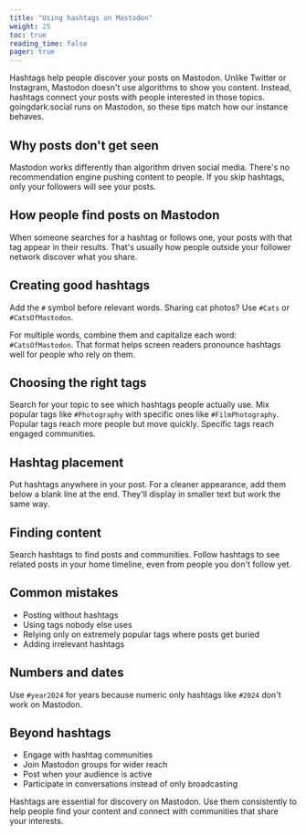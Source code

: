 ```yaml
---
title: "Using hashtags on Mastodon"
weight: 25
toc: true
reading_time: false
pager: true
---
```


Hashtags help people discover your posts on Mastodon. Unlike Twitter or Instagram, Mastodon doesn't use algorithms to show you content. Instead, hashtags connect your posts with people interested in those topics. goingdark.social runs on Mastodon, so these tips match how our instance behaves.

## Why posts don't get seen

Mastodon works differently than algorithm driven social media. There's no recommendation engine pushing content to people. If you skip hashtags, only your followers will see your posts.

## How people find posts on Mastodon

When someone searches for a hashtag or follows one, your posts with that tag appear in their results. That's usually how people outside your follower network discover what you share.

## Creating good hashtags

Add the `#` symbol before relevant words. Sharing cat photos? Use `#Cats` or `#CatsOfMastodon`.

For multiple words, combine them and capitalize each word: `#CatsOfMastodon`. That format helps screen readers pronounce hashtags well for people who rely on them.

## Choosing the right tags

Search for your topic to see which hashtags people actually use. Mix popular tags like `#Photography` with specific ones like `#FilmPhotography`. Popular tags reach more people but move quickly. Specific tags reach engaged communities.

## Hashtag placement

Put hashtags anywhere in your post. For a cleaner appearance, add them below a blank line at the end. They'll display in smaller text but work the same way.

## Finding content

Search hashtags to find posts and communities. Follow hashtags to see related posts in your home timeline, even from people you don't follow yet.

## Common mistakes

- Posting without hashtags
- Using tags nobody else uses
- Relying only on extremely popular tags where posts get buried
- Adding irrelevant hashtags

## Numbers and dates

Use `#year2024` for years because numeric only hashtags like `#2024` don't work on Mastodon.

## Beyond hashtags

- Engage with hashtag communities
- Join Mastodon groups for wider reach
- Post when your audience is active
- Participate in conversations instead of only broadcasting

Hashtags are essential for discovery on Mastodon. Use them consistently to help people find your content and connect with communities that share your interests.
